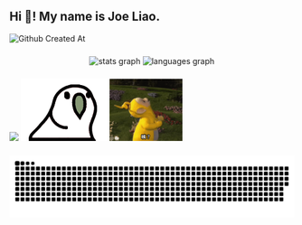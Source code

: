 <h2 align="left">Hi 👋! My name is Joe Liao.</h2>

![Github Created At](https://img.shields.io/github/created-at/0857boy/0857boy)

###

<div align="center">
  <img src="https://github-readme-stats.vercel.app/api?username=0857boy&hide_title=false&hide_rank=false&show_icons=true&include_all_commits=true&count_private=true&disable_animations=false&theme=rose_pine&locale=en&hide_border=false" height="150" alt="stats graph"  />
  <img src="https://github-readme-stats.vercel.app/api/top-langs?username=0857boy&locale=en&hide_title=false&layout=compact&card_width=320&langs_count=5&theme=rose_pine&hide_border=false" height="150" alt="languages graph"  />
</div>

###

<div allign="center">
  <img src=https://leetcard.jacoblin.cool/joe3727?theme=wtf&font=Yusei%20Magic>
  <img  height="110" src="./picture/shakeMeme.gif"  />
  <img  height="110" src="./picture/whoAmI.gif"  />
  


###

<img src="https://raw.githubusercontent.com/0857boy/0857boy/output/snake.svg" alt="Snake animation" />

###
